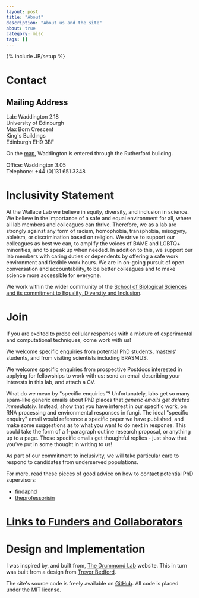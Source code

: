 ```yaml
---
layout: post
title: "About"
description: "About us and the site"
about: true
category: misc
tags: []
---
```

{% include JB/setup %}

<a name="contact"></a>

# Contact

## Mailing Address
Lab: Waddington 2.18 <br/>
University of Edinburgh <br/>
Max Born Crescent <br/>
King's Buildings <br/>
Edinburgh EH9 3BF

On the [map], Waddington is entered through the Rutherford building.

[map]: https://www.google.co.uk/maps/place/C.H.+Waddington+Building,+The+University+of+Edinburgh/@55.9216313,-3.1723127,17z/data=!3m1!4b1!4m5!3m4!1s0x4887b89e8acf13ab:0xa67386c0f0ce3b2d!8m2!3d55.9216283!4d-3.170124

Office: Waddington 3.05 <br/>
Telephone: +44 (0)131 651 3348


<a name="inclusivity"></a>

# Inclusivity Statement

At the Wallace Lab we believe in equity, diversity, and inclusion in science.
We believe in the importance of a safe and equal environment for all, where all lab members and colleagues can thrive.
Therefore, we as a lab are strongly against any form of racism, homophobia, transphobia, misogyny, ableism, or discrimination based on religion.
We strive to support our colleagues as best we can, to amplify the voices of BAME and LGBTQ+ minorities, and to speak up when needed.
In addition to this, we support our lab members with caring duties or dependents by offering a safe work environment and flexible work hours.
We are in on-going pursuit of open conversation and accountability, to be better colleagues and to make science more accessible for everyone.

We work within the wider community of the [School of Biological Sciences and its commitment to Equality, Diversity and Inclusion](https://www.ed.ac.uk/biology/equality-and-diversity).


<a name="join"></a>

# Join

If you are excited to probe cellular responses with a mixture of experimental and computational techniques, come work with us! 

We welcome specific enquiries from potential PhD students, masters' students, and from visiting scientists including ERASMUS.

We welcome specific enquiries from prospective Postdocs interested in applying for fellowships to work with us: send an email describing your interests in this lab, and attach a CV. 

What do we mean by "specific enquiries"?
Unfortunately, labs get so many spam-like generic emails about PhD places that *generic emails get deleted immediately*.
Instead, show that you have interest in our specific work, on RNA processing and environmental responses in fungi.
The ideal "specific enquiry" email would reference a specific paper we have published, and make some suggestions as to what you want to do next in response.
This could take the form of a 1-paragraph outline research proposal, or anything up to a page.
Those specific emails get thoughtful replies - just show that you've put in some thought in writing to us!

As part of our commitment to inclusivity, we will take particular care to respond to candidates from underserved populations.

For more, read these pieces of good advice on how to contact potential PhD supervisors: 

* [findaphd](https://www.findaphd.com/advice/finding/contacting-phd-supervisors.aspx)
* [theprofessorisin](http://theprofessorisin.com/2011/07/25/how-to-write-an-email-to-a-potential-ph-d-advisor/)


# [Links to Funders and Collaborators](/links.html)

# Design and Implementation

I was inspired by, and built from, [The Drummond Lab](http://drummondlab.org/about.html) website. This in turn was built from a design from [Trevor Bedford]( http://bedford.io/team/trevor-bedford/).

The site's source code is freely available on [GitHub]. All code is placed under the MIT license.

[Trevor Bedford]: http://bedford.io/team/trevor-bedford/
[1]: http://bedford.io
[public]: http://bedford.io/misc/about/
[Jekyll Bootstrap]: http://jekyllbootstrap.com
[GitHub Pages]: https://pages.github.com/
[GitHub]: http://github.com/
[Less]: http://lesscss.org/
[Sass]: http://sass-lang.com/
[Google Fonts]: http://www.google.com/fonts
[Open Sans]: https://www.google.com/fonts/specimen/Open+Sans


